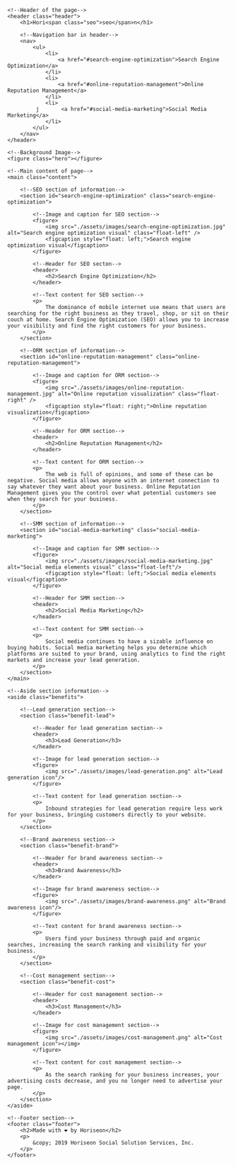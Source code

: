 <!DOCTYPE html>
<html lang="en-us">

<head>
    <meta charset="UTF-8" />
    <link rel="stylesheet" href="./assets/css/style.css">
    <title>Horiseon</title>
</head>

<!-- Page content begins-->
<body>
    
    <!--Header of the page-->
    <header class="header">
        <h1>Hori<span class="seo">seo</span>n</h1>

        <!--Navigation bar in header-->
        <nav>
            <ul>
                <li>
                    <a href="#search-engine-optimization">Search Engine Optimization</a>
                </li>
                <li>
                    <a href="#online-reputation-management">Online Reputation Management</a>
                </li>
                <li>
             j       <a href="#social-media-marketing">Social Media Marketing</a>
                </li>
            </ul>
        </nav>
    </header>

    <!--Background Image-->
    <figure class="hero"></figure>

    <!--Main content of page-->
    <main class="content">

        <!--SEO section of information-->
        <section id="search-engine-optimization" class="search-engine-optimization">

            <!--Image and caption for SEO section-->
            <figure>
                <img src="./assets/images/search-engine-optimization.jpg" alt="Search engine optimization visual" class="float-left" />
                <figcaption style="float: left;">Search engine optimization visual</figcaption>
            </figure>

            <!--Header for SEO secton-->
            <header>
                <h2>Search Engine Optimization</h2>
            </header>

            <!--Text content for SEO section-->
            <p>
                The dominance of mobile internet use means that users are searching for the right business as they travel, shop, or sit on their couch at home. Search Engine Optimization (SEO) allows you to increase your visibility and find the right customers for your business.
            </p>
        </section>

        <!--ORM section of information-->
        <section id="online-reputation-management" class="online-reputation-management">

            <!--Image and caption for ORM section-->
            <figure>
                <img src="./assets/images/online-reputation-management.jpg" alt="Online reputation visualization" class="float-right" />
                <figcaption style="float: right;">Online reputation visualization</figcaption>
            </figure>

            <!--Header for ORM section-->
            <header>
                <h2>Online Reputation Management</h2>
            </header>

            <!--Text content for ORM section-->
            <p>
                The web is full of opinions, and some of these can be negative. Social media allows anyone with an internet connection to say whatever they want about your business. Online Reputation Management gives you the control over what potential customers see when they search for your business.
            </p>
        </section>

        <!--SMM section of information-->
        <section id="social-media-marketing" class="social-media-marketing">

            <!--Image and caption for SMM section-->
            <figure>
                <img src="./assets/images/social-media-marketing.jpg" alt="Social media elements visual" class="float-left"/>
                <figcaption style="float: left;">Social media elements visual</figcaption>
            </figure>

            <!--Header for SMM section-->
            <header>
                <h2>Social Media Marketing</h2>
            </header>

            <!--Text content for SMM section-->
            <p>
                Social media continues to have a sizable influence on buying habits. Social media marketing helps you determine which platforms are suited to your brand, using analytics to find the right markets and increase your lead generation.
            </p>
        </section>
    </main>

    <!--Aside section information-->
    <aside class="benefits">

        <!--Lead generation section-->
        <section class="benefit-lead">

            <!--Header for lead generation section-->
            <header>
                <h3>Lead Generation</h3>
            </header>

            <!--Image for lead generation section-->
            <figure>
                <img src="./assets/images/lead-generation.png" alt="Lead generation icon"/>
            </figure>

            <!--Text content for lead generation section-->
            <p>
                Inbound strategies for lead generation require less work for your business, bringing customers directly to your website.
            </p>
        </section>

        <!--Brand awareness section-->
        <section class="benefit-brand">

            <!--Header for brand awareness section-->
            <header>
                <h3>Brand Awareness</h3>
            </header>

            <!--Image for brand awareness section-->
            <figure>
                <img src="./assets/images/brand-awareness.png" alt="Brand awareness icon"/>
            </figure>

            <!--Text content for brand awareness section-->
            <p>
                Users find your business through paid and organic searches, increasing the search ranking and visibility for your business.
            </p>
        </section>

        <!--Cost management section-->
        <section class="benefit-cost">

            <!--Header for cost management section-->
            <header>
                <h3>Cost Management</h3>
            </header>

            <!--Image for cost management section-->
            <figure>
                <img src="./assets/images/cost-management.png" alt="Cost management icon"></img>
            </figure>

            <!--Text content for cost management section-->
            <p>
                As the search ranking for your business increases, your advertising costs decrease, and you no longer need to advertise your page.
            </p>
        </section>
    </aside>

    <!--Footer section-->
    <footer class="footer">
        <h2>Made with ❤️️ by Horiseon</h2>
        <p>
            &copy; 2019 Horiseon Social Solution Services, Inc.
        </p>
    </footer>
</body>

</html>
